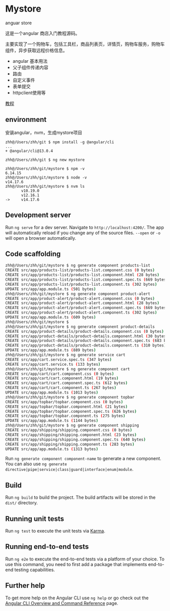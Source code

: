 # Mystore

anguar store

这是一个angular 商店入门教程源码。

主要实现了一个购物车，包括工具栏，商品列表页，详情页，购物车服务，购物车组件，异步获取远程价格信息。

- angular 基本用法
- 父子组件传递内容
- 路由
- 自定义事件
- 表单提交
- httpclient使用等


[教程](https://angular.cn/start)

## environment
安装angular，nvm，生成mystore项目
```
zhh@/Users/zhh/git $ npm install -g @angular/cli
...
+ @angular/cli@13.0.4

zhh@/Users/zhh/git $ ng new mystore

zhh@/Users/zhh/git/mystore $ npm -v
6.14.15
zhh@/Users/zhh/git/mystore $ node -v
v14.17.6
zhh@/Users/zhh/git/mystore $ nvm ls
       v10.19.0
       v12.16.1
->     v14.17.6
```

## Development server

Run `ng serve` for a dev server. Navigate to `http://localhost:4200/`. The app will automatically reload if you change any of the source files.
`--open` or `-o` will open a browser automatically.

## Code scaffolding

```bash
zhh@/Users/zhh/git/mystore $ ng generate component products-list
CREATE src/app/products-list/products-list.component.css (0 bytes)
CREATE src/app/products-list/products-list.component.html (28 bytes)
CREATE src/app/products-list/products-list.component.spec.ts (669 bytes)
CREATE src/app/products-list/products-list.component.ts (302 bytes)
UPDATE src/app/app.module.ts (501 bytes)
zhh@/Users/zhh/git/mystore $ ng generate component product-alert
CREATE src/app/product-alert/product-alert.component.css (0 bytes)
CREATE src/app/product-alert/product-alert.component.html (28 bytes)
CREATE src/app/product-alert/product-alert.component.spec.ts (669 bytes)
CREATE src/app/product-alert/product-alert.component.ts (302 bytes)
UPDATE src/app/app.module.ts (609 bytes)
zhh@/Users/zhh/git/mystore $
zhh@/Users/zhh/git/mystore $ ng generate component product-details
CREATE src/app/product-details/product-details.component.css (0 bytes)
CREATE src/app/product-details/product-details.component.html (30 bytes)
CREATE src/app/product-details/product-details.component.spec.ts (683 bytes)
CREATE src/app/product-details/product-details.component.ts (310 bytes)
UPDATE src/app/app.module.ts (889 bytes)
zhh@/Users/zhh/git/mystore $ ng generate service cart
CREATE src/app/cart.service.spec.ts (347 bytes)
CREATE src/app/cart.service.ts (133 bytes)
zhh@/Users/zhh/git/mystore $ ng generate component cart
CREATE src/app/cart/cart.component.css (0 bytes)
CREATE src/app/cart/cart.component.html (19 bytes)
CREATE src/app/cart/cart.component.spec.ts (612 bytes)
CREATE src/app/cart/cart.component.ts (267 bytes)
UPDATE src/app/app.module.ts (1013 bytes)
zhh@/Users/zhh/git/mystore $ ng generate component topbar
CREATE src/app/topbar/topbar.component.css (0 bytes)
CREATE src/app/topbar/topbar.component.html (21 bytes)
CREATE src/app/topbar/topbar.component.spec.ts (626 bytes)
CREATE src/app/topbar/topbar.component.ts (275 bytes)
UPDATE src/app/app.module.ts (1144 bytes)
zhh@/Users/zhh/git/mystore $ ng generate component shipping
CREATE src/app/shipping/shipping.component.css (0 bytes)
CREATE src/app/shipping/shipping.component.html (23 bytes)
CREATE src/app/shipping/shipping.component.spec.ts (640 bytes)
CREATE src/app/shipping/shipping.component.ts (283 bytes)
UPDATE src/app/app.module.ts (1313 bytes)

```

Run `ng generate component component-name` to generate a new component. You can also use `ng generate directive|pipe|service|class|guard|interface|enum|module`.

## Build

Run `ng build` to build the project. The build artifacts will be stored in the `dist/` directory.

## Running unit tests

Run `ng test` to execute the unit tests via [Karma](https://karma-runner.github.io).

## Running end-to-end tests

Run `ng e2e` to execute the end-to-end tests via a platform of your choice. To use this command, you need to first add a package that implements end-to-end testing capabilities.

## Further help

To get more help on the Angular CLI use `ng help` or go check out the [Angular CLI Overview and Command Reference](https://angular.io/cli) page.

